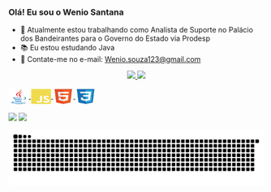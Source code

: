 ### Olá! Eu sou o Wenio Santana

- 🔭 Atualmente estou trabalhando como Analista de Suporte no Palácio dos Bandeirantes para o Governo do Estado via Prodesp
- 📚 Eu estou estudando Java
- 📩 Contate-me no e-mail: Wenio.souza123@gmail.com

<div align="center">
  <a href="https://github.com/weniosantana">
  <img height="180em" src="https://github-readme-stats.vercel.app/api?username=weniosantana&show_icons=true&theme=github_dark&include_all_commits=true&count_private=true"/>
  <img height="180em" src="https://github-readme-stats.vercel.app/api/top-langs/?username=weniosantana&layout=compact&langs_count=7&theme=github_dark"/>
</div>

<div style="display: inline_block"><br>
  <img align="center" alt="Wenio-Python" height="30" width="40" src="https://raw.githubusercontent.com/devicons/devicon/master/icons/java/java-original.svg">
  <img align="center" alt="Wenio-Js" height="30" width="40" src="https://raw.githubusercontent.com/devicons/devicon/master/icons/javascript/javascript-plain.svg">
  <img align="center" alt="Wenio-HTML" height="30" width="40" src="https://raw.githubusercontent.com/devicons/devicon/master/icons/html5/html5-original.svg">
  <img align="center" alt="Wenio-CSS" height="30" width="40" src="https://raw.githubusercontent.com/devicons/devicon/master/icons/css3/css3-original.svg">

</div><br>
  
  <div> 
  <a href = "mailto:wenio.souza123@gmail.com"><img src="https://img.shields.io/badge/-Gmail-%23333?style=for-the-badge&logo=gmail&logoColor=white" target="_blank"></a>
  <a href="https://www.linkedin.com/in/wenio-sousa-santana-778133162/" target="_blank"><img src="https://img.shields.io/badge/-LinkedIn-%230077B5?style=for-the-badge&logo=linkedin&logoColor=white" target="_blank"></a> 
 
  ![Snake animation](https://github.com/weniosantana/weniosantana/blob/output/github-contribution-grid-snake.svg)
 
</div>
  
